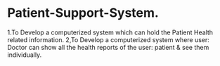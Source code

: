 # Patient-Support-System.
1.To Develop a computerized system which can hold the Patient Health related information. 2,To Develop a computerized system where user: Doctor can show all the health reports of the user: patient &amp; see them individually.
